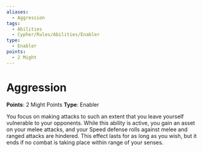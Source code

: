 ```yaml
---
aliases:
  - Aggression
tags:
  - Abilities
  - Cypher/Rules/Abilities/Enabler
type:
  - Enabler
points:
  - 2 Might
---
```


# Aggression

**Points**: 2 Might Points
**Type**: Enabler

You focus on making attacks to such an extent that you leave yourself vulnerable to your opponents. While this ability is active, you gain an asset on your melee attacks, and your Speed defense rolls against melee and ranged attacks are hindered. This effect lasts for as long as you wish, but it ends if no combat is taking place within range of your senses.
